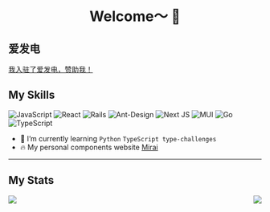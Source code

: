 <h1 align="center">Welcome～ 🎉</h1>

## 爱发电

[我入驻了爱发电，赞助我！](https://afdian.com/a/hdhive) 


## My Skills

![JavaScript](https://img.shields.io/badge/javascript-%23323330.svg?style=for-the-badge&logo=javascript&logoColor=%23F7DF1E) ![React](https://img.shields.io/badge/react-%2320232a.svg?style=for-the-badge&logo=react&logoColor=%2361DAFB) ![Rails](https://img.shields.io/badge/rails-%23CC0000.svg?style=for-the-badge&logo=ruby-on-rails&logoColor=white) ![Ant-Design](https://img.shields.io/badge/-AntDesign-%230170FE?style=for-the-badge&logo=ant-design&logoColor=white) ![Next JS](https://img.shields.io/badge/Next-black?style=for-the-badge&logo=next.js&logoColor=white) ![MUI](https://img.shields.io/badge/MUI-%230081CB.svg?style=for-the-badge&logo=mui&logoColor=white) ![Go](https://img.shields.io/badge/go-%2300ADD8.svg?style=for-the-badge&logo=go&logoColor=white) ![TypeScript](https://img.shields.io/badge/typescript-%23007ACC.svg?style=for-the-badge&logo=typescript&logoColor=white)

- 🌱 I’m currently learning `Python` `TypeScript
type-challenges`
- 🔥 My personal components website [Mirai](https://mirai.xifo.in)

***

## My Stats

<img align="right" src="https://seif-stats.vercel.app/api/top-langs/?username=xifo-wu&langs_count=8" />

<img src="https://seif-stats.vercel.app/api?username=xifo-wu&count_private=true&show_icons=true&theme=algolia" />
